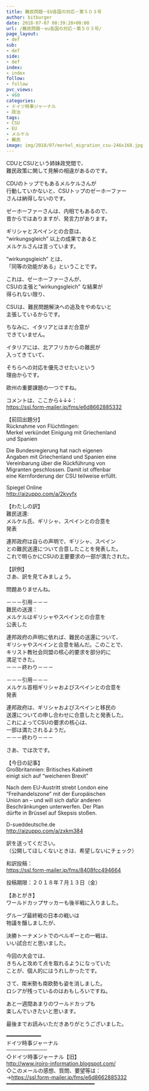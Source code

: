 ```yaml
---
title: 難民問題－EU各国の対応－第５０３号
author: bitburger
date: 2018-07-07 08:39:28+00:00
url: /難民問題－eu各国の対応－第５０３号/
page_layout:
- def
sub:
- def
side:
- def
index:
- index
follow:
- follow
pvc_views:
- 460
categories:
- ドイツ時事ジャーナル
- 政治
tags:
- CSU
- EU
- メルケル
- 難民
image: img/2018/07/merkel_migration_csu-246x168.jpg
---
```

CDUとCSUという姉妹政党間で、  
難民政策に関して見解の相違があるのです。  
  
CDUのトップでもあるメルケルさんが  
行動していかないと、CSUトップのゼーホーファー  
さんは納得しないのです。  
  
ゼーホーファーさんは、内相でもあるので、  
昔からではありますが、発言力があります。  
  
ギリシャとスペインとの合意は、  
&#8220;wirkungsgleich&#8221; 以上の成果であると  
メルケルさんは言っています。

&#8220;wirkungsgleich&#8221; とは、  
「同等の効能がある」ということです。  
  
これは、ゼーホーファーさんが、  
CSUの主張と&#8221;wirkungsgleich&#8221; な結果が  
得られない限り、  
  
CSUは、難民問題解決への追及をやめないと  
主張しているからです。  
  
ちなみに、イタリアとはまだ合意が  
できていません。  
  
イタリアには、北アフリカからの難民が  
入ってきていて、  
  
そちらへの対応を優先させたいという  
理由からです。  
  
欧州の重要課題の一つですね。

コメントは、ここから↓↓↓：  
<https://ssl.form-mailer.jp/fms/e6d8662885332>

【前回出題分】  
Rücknahme von Flüchtlingen:  
Merkel verkündet Einigung mit Griechenland  
und Spanien  
  
Die Bundesregierung hat nach eigenen  
Angaben mit Griechenland und Spanien eine  
Vereinbarung über die Rückführung von  
Migranten geschlossen. Damit ist offenbar  
eine Kernforderung der CSU teilweise erfüllt.  
  
Spiegel Online  
<http://aizuppo.com/a/2kvyfx>

【わたしの訳】  
難民送還:  
メルケル氏、ギリシャ、スペインとの合意を  
発表  
  
連邦政府は自らの声明で、ギリシャ、スペイン  
との難民送還について合意したことを発表した。  
これで明らかにCSUの主要要求の一部が満たされた。

【訳例】  
さあ、訳を見てみましょう。  
  
問題ありませんね。

－－－引用－－－  
難民の送還：  
メルケルはギリシャやスペインとの合意を  
公表した  
  
連邦政府の声明に依れば、難民の送還について、  
ギリシャやスペインと合意を結んだ。このことで、  
キリスト教社会同盟の核心的要求を部分的に  
満足できた。  
－－－終わり－－－

－－－引用－－－  
メルケル首相ギリシャおよびスペインとの合意を  
発表  
  
連邦政府は、ギリシャおよびスペインと移民の  
送還についての申し合わせに合意したと発表した。  
これによってCSUの要求の核心は、  
一部は満たされるようだ。  
－－－終わり－－－

さあ、では次です。  
  
【今日の記事】  
Großbritannien: Britisches Kabinett  
einigt sich auf &#8220;weicheren Brexit&#8221;  
  
Nach dem EU-Austritt strebt London eine  
&#8220;Freihandelszone&#8221; mit der Europäischen  
Union an &#8211; und will sich dafür anderen  
Beschränkungen unterwerfen. Der Plan  
dürfte in Brüssel auf Skepsis stoßen.  
  
D-sueddeutsche.de  
<http://aizuppo.com/a/zxkm384>

訳を送ってください。  
（公開してほしくないときは、希望しないにチェック）  
  
和訳投稿：  
 <https://ssl.form-mailer.jp/fms/8408fcc494664>  
  
投稿期限：２０１８年７月１３日（金）

【あとがき】  
ワールドカップサッカーも後半戦に入りました。  
  
グループ最終戦の日本の戦いは  
物議を醸しましたが、  
  
決勝トーナメントでのベルギーとの一戦は、  
いい試合だと思いました。  
  
今回の大会では、  
きちんと攻めて点を取れるようになっていた  
ことが、個人的にはうれしかったです。  
  
さて、南米勢も南欧勢も姿を消しました。  
ロシアが残っているのはおもしろいですね。  
  
あと一週間あまりのワールドカップも  
楽しんでいきたいと思います。  
  
最後までお読みいただきありがとうございました。

━━━━━━━━━━━  
ドイツ時事ジャーナル  
───────────  
◇ドイツ時事ジャーナル【旧】  
<http://www.iroiro-information.blogspot.com/>  
◇このメールの感想、質問、要望等は：  
-><https://ssl.form-mailer.jp/fms/e6d8662885332>  
━━━━━━━━━━━━━━━━━━━━━━━━━━━━